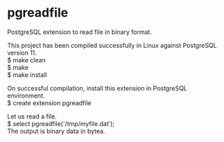 # pgreadfile
PostgreSQL extension to read file in binary format.

This project has been compiled successfully in Linux against PostgreSQL version 11.<br />
$ make clean<br />
$ make<br />
$ make install<br />

On successful compilation, install this extension in PostgreSQL environment.<br />
$ create extension pgreadfile<br />

Let us read a file.<br />
$ select pgreadfile('/tmp/myfile.dat');<br />
The output is binary data in bytea.<br />
